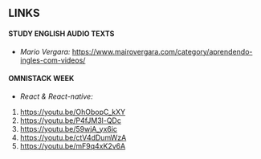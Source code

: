 ## LINKS

#### STUDY ENGLISH AUDIO TEXTS
- _Mario Vergara:_ https://www.mairovergara.com/category/aprendendo-ingles-com-videos/

#### OMNISTACK WEEK
- _React & React-native:_ 

1. https://youtu.be/OhObopC_kXY<br>
2. https://youtu.be/P4fJM3l-QDc
3. https://youtu.be/59wjA_yx6ic
4. https://youtu.be/ctV4dDumWzA
5. https://youtu.be/mF9q4xK2v6A


